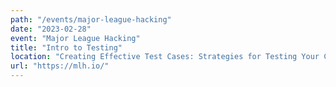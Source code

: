 ```yaml
---
path: "/events/major-league-hacking"
date: "2023-02-28"
event: "Major League Hacking"
title: "Intro to Testing"
location: "Creating Effective Test Cases: Strategies for Testing Your Code"
url: "https://mlh.io/"
---
```

